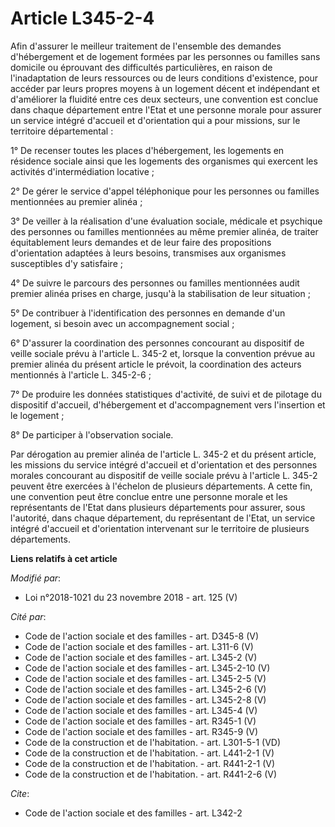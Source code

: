 # Article L345-2-4

Afin d'assurer le meilleur traitement de l'ensemble des demandes d'hébergement et de logement formées par les personnes ou
familles sans domicile ou éprouvant des difficultés particulières, en raison de l'inadaptation de leurs ressources ou de
leurs conditions d'existence, pour accéder par leurs propres moyens à un logement décent et indépendant et d'améliorer la
fluidité entre ces deux secteurs, une convention est conclue dans chaque département entre l'Etat et une personne morale pour
assurer un service intégré d'accueil et d'orientation qui a pour missions, sur le territoire départemental :

1° De recenser toutes les places d'hébergement, les logements en résidence sociale ainsi que les logements des organismes qui
exercent les activités d'intermédiation locative ;

2° De gérer le service d'appel téléphonique pour les personnes ou familles mentionnées au premier alinéa ;

3° De veiller à la réalisation d'une évaluation sociale, médicale et psychique des personnes ou familles mentionnées au même
premier alinéa, de traiter équitablement leurs demandes et de leur faire des propositions d'orientation adaptées à leurs
besoins, transmises aux organismes susceptibles d'y satisfaire ;

4° De suivre le parcours des personnes ou familles mentionnées audit premier alinéa prises en charge, jusqu'à la
stabilisation de leur situation ;

5° De contribuer à l'identification des personnes en demande d'un logement, si besoin avec un accompagnement social ;

6° D'assurer la coordination des personnes concourant au dispositif de veille sociale prévu à l'article L. 345-2 et, lorsque
la convention prévue au premier alinéa du présent article le prévoit, la coordination des acteurs mentionnés à l'article L.
345-2-6 ;

7° De produire les données statistiques d'activité, de suivi et de pilotage du dispositif d'accueil, d'hébergement et
d'accompagnement vers l'insertion et le logement ;

8° De participer à l'observation sociale.

Par dérogation au premier alinéa de l'article L. 345-2 et du présent article, les missions du service intégré d'accueil et
d'orientation et des personnes morales concourant au dispositif de veille sociale prévu à l'article L. 345-2 peuvent être
exercées à l'échelon de plusieurs départements. A cette fin, une convention peut être conclue entre une personne morale et
les représentants de l'Etat dans plusieurs départements pour assurer, sous l'autorité, dans chaque département, du
représentant de l'Etat, un service intégré d'accueil et d'orientation intervenant sur le territoire de plusieurs
départements.

**Liens relatifs à cet article**

_Modifié par_:

  - Loi n°2018-1021 du 23 novembre 2018 - art. 125 (V)

_Cité par_:

  - Code de l'action sociale et des familles - art. D345-8 (V)
  - Code de l'action sociale et des familles - art. L311-6 (V)
  - Code de l'action sociale et des familles - art. L345-2 (V)
  - Code de l'action sociale et des familles - art. L345-2-10 (V)
  - Code de l'action sociale et des familles - art. L345-2-5 (V)
  - Code de l'action sociale et des familles - art. L345-2-6 (V)
  - Code de l'action sociale et des familles - art. L345-2-8 (V)
  - Code de l'action sociale et des familles - art. L345-4 (V)
  - Code de l'action sociale et des familles - art. R345-1 (V)
  - Code de l'action sociale et des familles - art. R345-9 (V)
  - Code de la construction et de l'habitation. - art. L301-5-1 (VD)
  - Code de la construction et de l'habitation. - art. L441-2-1 (V)
  - Code de la construction et de l'habitation. - art. R441-2-1 (V)
  - Code de la construction et de l'habitation. - art. R441-2-6 (V)

_Cite_:

  - Code de l'action sociale et des familles - art. L342-2
